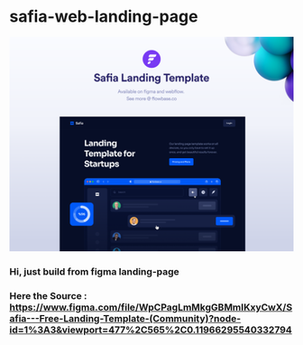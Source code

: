 # safia-web-landing-page

<img src="Cover Image.png" alt="cover safia">


### Hi, just build from figma landing-page
### Here the Source : https://www.figma.com/file/WpCPagLmMkgGBMmIKxyCwX/Safia---Free-Landing-Template-(Community)?node-id=1%3A3&viewport=477%2C565%2C0.11966295540332794
